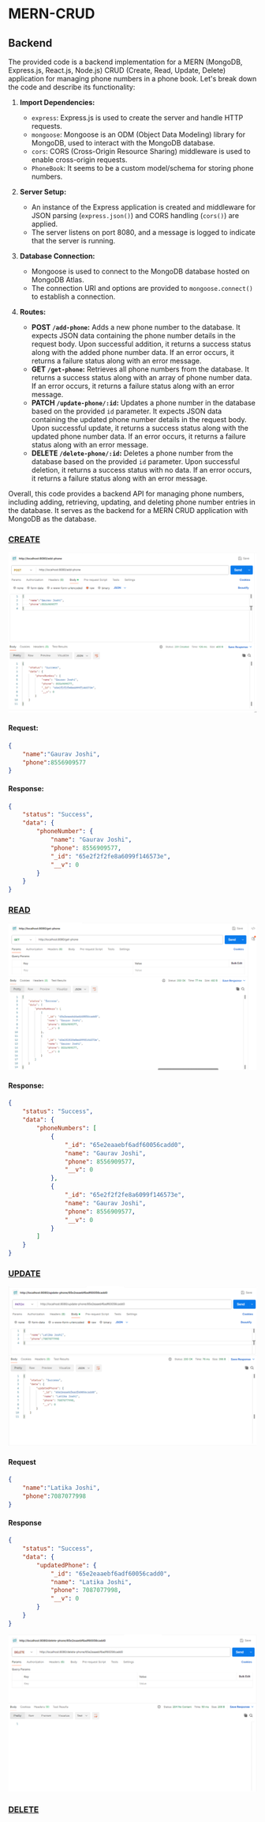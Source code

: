 ﻿# MERN-CRUD

## Backend

The provided code is a backend implementation for a MERN (MongoDB, Express.js, React.js, Node.js) CRUD (Create, Read, Update, Delete) application for managing phone numbers in a phone book. Let's break down the code and describe its functionality:

1. **Import Dependencies:**
   - `express`: Express.js is used to create the server and handle HTTP requests.
   - `mongoose`: Mongoose is an ODM (Object Data Modeling) library for MongoDB, used to interact with the MongoDB database.
   - `cors`: CORS (Cross-Origin Resource Sharing) middleware is used to enable cross-origin requests.
   - `PhoneBook`: It seems to be a custom model/schema for storing phone numbers.

2. **Server Setup:**
   - An instance of the Express application is created and middleware for JSON parsing (`express.json()`) and CORS handling (`cors()`) are applied.
   - The server listens on port 8080, and a message is logged to indicate that the server is running.

3. **Database Connection:**
   - Mongoose is used to connect to the MongoDB database hosted on MongoDB Atlas.
   - The connection URI and options are provided to `mongoose.connect()` to establish a connection.

4. **Routes:**
   - **POST `/add-phone`:** Adds a new phone number to the database. It expects JSON data containing the phone number details in the request body. Upon successful addition, it returns a success status along with the added phone number data. If an error occurs, it returns a failure status along with an error message.
   - **GET `/get-phone`:** Retrieves all phone numbers from the database. It returns a success status along with an array of phone number data. If an error occurs, it returns a failure status along with an error message.
   - **PATCH `/update-phone/:id`:** Updates a phone number in the database based on the provided `id` parameter. It expects JSON data containing the updated phone number details in the request body. Upon successful update, it returns a success status along with the updated phone number data. If an error occurs, it returns a failure status along with an error message.
   - **DELETE `/delete-phone/:id`:** Deletes a phone number from the database based on the provided `id` parameter. Upon successful deletion, it returns a success status with no data. If an error occurs, it returns a failure status along with an error message.

Overall, this code provides a backend API for managing phone numbers, including adding, retrieving, updating, and deleting phone number entries in the database. It serves as the backend for a MERN CRUD application with MongoDB as the database.



### [CREATE](http://localhost:8080/add-phone)

<!-- ![CRUD Application Screenshot](https://raw.githubusercontent.com/gauravrjoshi/mern-crud/main/img/create.png "CRUD App Interface") -->
<img src="https://raw.githubusercontent.com/gauravrjoshi/mern-crud/main/img/create.png" alt="CRUD Application Screenshot" title="CRUD App Interface" style="width:800px;">

#### Request:
```json
{
    "name":"Gaurav Joshi",
    "phone":8556909577
}
```
#### Response:
```json
{
    "status": "Success",
    "data": {
        "phoneNumber": {
            "name": "Gaurav Joshi",
            "phone": 8556909577,
            "_id": "65e2f2f2fe8a6099f146573e",
            "__v": 0
        }
    }
}
```

### [READ](http://localhost:8080/get-phone)
![CRUD Application Screenshot](https://raw.githubusercontent.com/gauravrjoshi/mern-crud/main/img/read.png "CRUD App Interface")
#### Response:
```json
{
    "status": "Success",
    "data": {
        "phoneNumbers": [
            {
                "_id": "65e2eaaebf6adf60056cadd0",
                "name": "Gaurav Joshi",
                "phone": 8556909577,
                "__v": 0
            },
            {
                "_id": "65e2f2f2fe8a6099f146573e",
                "name": "Gaurav Joshi",
                "phone": 8556909577,
                "__v": 0
            }
        ]
    }
}
```

### [UPDATE](http://localhost:8080/update-phone/65e2eaaebf6adf60056cadd0)
![CRUD Application Screenshot](https://raw.githubusercontent.com/gauravrjoshi/mern-crud/main/img/update.png "CRUD App Interface")
#### Request
```json
{
    "name":"Latika Joshi",
    "phone":7087077998
}
```
#### Response
```json
{
    "status": "Success",
    "data": {
        "updatedPhone": {
            "_id": "65e2eaaebf6adf60056cadd0",
            "name": "Latika Joshi",
            "phone": 7087077998,
            "__v": 0
        }
    }
}
```
![CRUD Application Screenshot](https://raw.githubusercontent.com/gauravrjoshi/mern-crud/main/img/delete.png "CRUD App Interface")
### [DELETE](http://localhost:8080/delete-phone/65e2eaaebf6adf60056cadd0)
